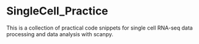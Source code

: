# SingleCell_Practice

This is a collection of practical code snippets for single cell RNA-seq data 
processing and data analysis with scanpy.

